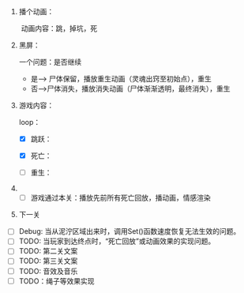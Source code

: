 1. 播个动画：

   ​	动画内容：跳，掉坑，死

2. 黑屏：

   一个问题：是否继续

     - 是——> 尸体保留，播放重生动画（灵魂出窍至初始点），重生 
     - 否——>尸体消失，播放消失动画（尸体渐渐透明，最终消失），重生

3. 游戏内容：

   loop：

   - [x] 跳跃：

   - [x] 死亡：

   - [ ] 重生：

4. - [ ] 游戏通过本关：播放先前所有死亡回放，播动画，情感渲染

5. 下一关

- [ ] Debug: 当从泥泞区域出来时，调用Set()函数速度恢复无法生效的问题。
- [ ] TODO: 当玩家到达终点时，“死亡回放”或动画效果的实现问题。
- [ ] TODO: 第二关文案
- [ ] TODO: 第三关文案
- [ ] TODO: 音效及音乐
- [ ] TODO：绳子等效果实现

